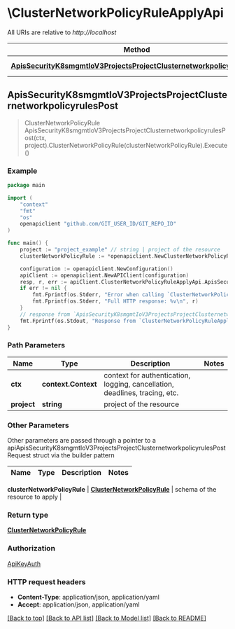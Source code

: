 # \ClusterNetworkPolicyRuleApplyApi

All URIs are relative to *http://localhost*

Method | HTTP request | Description
------------- | ------------- | -------------
[**ApisSecurityK8smgmtIoV3ProjectsProjectClusternetworkpolicyrulesPost**](ClusterNetworkPolicyRuleApplyApi.md#ApisSecurityK8smgmtIoV3ProjectsProjectClusternetworkpolicyrulesPost) | **Post** /apis/security.k8smgmt.io/v3/projects/{project}/clusternetworkpolicyrules | 



## ApisSecurityK8smgmtIoV3ProjectsProjectClusternetworkpolicyrulesPost

> ClusterNetworkPolicyRule ApisSecurityK8smgmtIoV3ProjectsProjectClusternetworkpolicyrulesPost(ctx, project).ClusterNetworkPolicyRule(clusterNetworkPolicyRule).Execute()





### Example

```go
package main

import (
    "context"
    "fmt"
    "os"
    openapiclient "github.com/GIT_USER_ID/GIT_REPO_ID"
)

func main() {
    project := "project_example" // string | project of the resource
    clusterNetworkPolicyRule := *openapiclient.NewClusterNetworkPolicyRule("ApiVersion_example", "Kind_example", *openapiclient.NewMetadata("Name_example", "Project_example"), *openapiclient.NewClusterNetworkPolicyRuleSpec()) // ClusterNetworkPolicyRule | schema of the resource to apply

    configuration := openapiclient.NewConfiguration()
    apiClient := openapiclient.NewAPIClient(configuration)
    resp, r, err := apiClient.ClusterNetworkPolicyRuleApplyApi.ApisSecurityK8smgmtIoV3ProjectsProjectClusternetworkpolicyrulesPost(context.Background(), project).ClusterNetworkPolicyRule(clusterNetworkPolicyRule).Execute()
    if err != nil {
        fmt.Fprintf(os.Stderr, "Error when calling `ClusterNetworkPolicyRuleApplyApi.ApisSecurityK8smgmtIoV3ProjectsProjectClusternetworkpolicyrulesPost``: %v\n", err)
        fmt.Fprintf(os.Stderr, "Full HTTP response: %v\n", r)
    }
    // response from `ApisSecurityK8smgmtIoV3ProjectsProjectClusternetworkpolicyrulesPost`: ClusterNetworkPolicyRule
    fmt.Fprintf(os.Stdout, "Response from `ClusterNetworkPolicyRuleApplyApi.ApisSecurityK8smgmtIoV3ProjectsProjectClusternetworkpolicyrulesPost`: %v\n", resp)
}
```

### Path Parameters


Name | Type | Description  | Notes
------------- | ------------- | ------------- | -------------
**ctx** | **context.Context** | context for authentication, logging, cancellation, deadlines, tracing, etc.
**project** | **string** | project of the resource | 

### Other Parameters

Other parameters are passed through a pointer to a apiApisSecurityK8smgmtIoV3ProjectsProjectClusternetworkpolicyrulesPostRequest struct via the builder pattern


Name | Type | Description  | Notes
------------- | ------------- | ------------- | -------------

 **clusterNetworkPolicyRule** | [**ClusterNetworkPolicyRule**](ClusterNetworkPolicyRule.md) | schema of the resource to apply | 

### Return type

[**ClusterNetworkPolicyRule**](ClusterNetworkPolicyRule.md)

### Authorization

[ApiKeyAuth](../README.md#ApiKeyAuth)

### HTTP request headers

- **Content-Type**: application/json, application/yaml
- **Accept**: application/json, application/yaml

[[Back to top]](#) [[Back to API list]](../README.md#documentation-for-api-endpoints)
[[Back to Model list]](../README.md#documentation-for-models)
[[Back to README]](../README.md)

